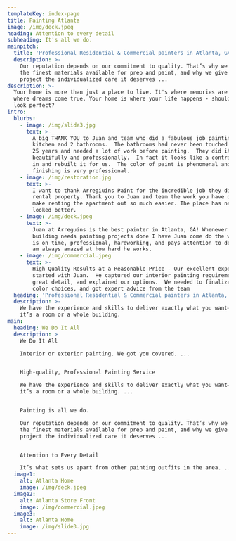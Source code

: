 ```yaml
---
templateKey: index-page
title: Painting Atlanta
image: /img/deck.jpeg
heading: Attention to every detail
subheading: It's all we do.
mainpitch:
  title: 'Professional Residential & Commercial painters in Atlanta, GA'
  description: >-
    Our reputation depends on our commitment to quality. That’s why we use only
    the finest materials available for prep and paint, and why we give your
    project the individualized care it deserves ...
description: >-
  Your home is more than just a place to live. It's where memories are made and
  where dreams come true. Your home is where your life happens - shouldn't it
  look perfect?
intro:
  blurbs:
    - image: /img/slide3.jpg
      text: >-
        A big THANK YOU to Juan and team who did a fabulous job painting our
        kitchen and 2 bathrooms.  The bathrooms had never been touched in over
        25 years and needed a lot of work before painting.  They did it
        beautifully and professionally.  In fact it looks like a contractor came
        in and rebuilt it for us.  The color of paint is phenomenal and the
        finishing is very professional.
    - image: /img/restoration.jpg
      text: >-
        I want to thank Arregiuins Paint for the incredible job they did with my
        rental property. Thank you to Juan and team the work you have done will
        make renting the apartment out so much easier. The place has never
        looked better.
    - image: /img/deck.jpeg
      text: >-
        Juan at Arreguins is the best painter in Atlanta, GA! Whenever my office
        building needs painting projects done I have Juan come do the work.  He
        is on time, professional, hardworking, and pays attention to detail. I
        am always amazed at how hard he works.
    - image: /img/commercial.jpeg
      text: >-
        High Quality Results at a Reasonable Price - Our excellent experience
        started with Juan.  He captured our interior painting requirements in
        great detail, and explained our options.  We needed to finalize our
        color choices, and got expert advice from the team
  heading: 'Professional Residential & Commercial painters in Atlanta, GA'
  description: >-
    We have the experience and skills to deliver exactly what you want—whether
    it’s a room or a whole building.
main:
  heading: We Do It All
  description: >
    We Do It All

    Interior or exterior painting. We got you covered. ...


    High-quality, Professional Painting Service

    We have the experience and skills to deliver exactly what you want—whether
    it’s a room or a whole building. ...


    Painting is all we do.

    Our reputation depends on our commitment to quality. That’s why we use only
    the finest materials available for prep and paint, and why we give your
    project the individualized care it deserves ...


    Attention to Every Detail

    It’s what sets us apart from other painting outfits in the area. ...
  image1:
    alt: Atlanta Home
    image: /img/deck.jpeg
  image2:
    alt: Atlanta Store Front
    image: /img/commercial.jpeg
  image3:
    alt: Atlanta Home
    image: /img/slide3.jpg
---
```

